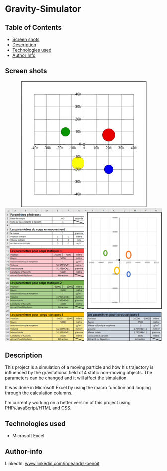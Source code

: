 # Gravity-Simulator

## Table of Contents
<ul dir="auto">
  <li><a href="#screen-shots">Screen shots</a></li>
  <li><a href="#description">Description</a></li>
  <li><a href="#technologies-used">Technologies used</a></li>
  <li><a href="#author-info">Author Info</a></li>
</ul>

## Screen shots
<div style="display: flex; justify-content: center;">
  <img src="img/read/grativyEzgif1.gif">
</div>

<img src="img/read/gravityScreenshot1.png">
  
## Description
This project is a simulation of a moving particle and how his trajectory is influenced by the gravitational field of 4 static non-moving objects. The parameters can be changed and it will affect the simulation. 

It was done in Microsoft Excel by using the macro function and looping through the calculation columns. 

I'm currently working on a better version of this project using PHP/JavaScript/HTML and CSS.


## Technologies used
<ul>
  <li>Microsoft Excel</li>
</ul>

## Author-info
LinkedIn: www.linkedin.com/in/léandre-benoit
